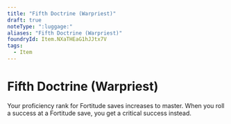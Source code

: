 ```yaml
---
title: "Fifth Doctrine (Warpriest)"
draft: true
noteType: ":luggage:"
aliases: "Fifth Doctrine (Warpriest)"
foundryId: Item.NXaTHEaG1hJJtx7V
tags:
  - Item
---
```


# Fifth Doctrine (Warpriest)

Your proficiency rank for Fortitude saves increases to master. When you roll a success at a Fortitude save, you get a critical success instead.
